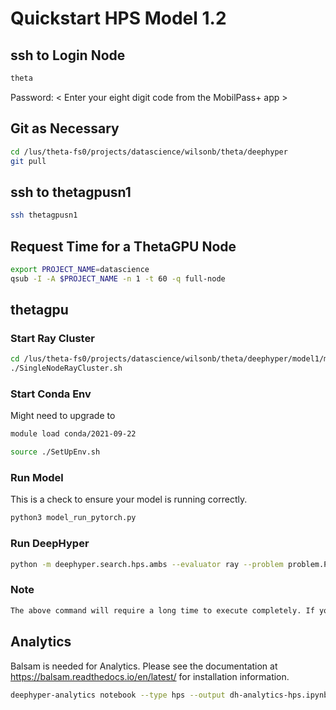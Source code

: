 # Quickstart HPS Model 1.2

## ssh to Login Node

```bash
theta
```

Password: < Enter your eight digit code from the MobilPass+ app >

## Git as Necessary

```bash
cd /lus/theta-fs0/projects/datascience/wilsonb/theta/deephyper
git pull
```

## ssh to thetagpusn1

```bash
ssh thetagpusn1
```

## Request Time for a ThetaGPU Node

```bash
export PROJECT_NAME=datascience
qsub -I -A $PROJECT_NAME -n 1 -t 60 -q full-node
```

## thetagpu

### Start Ray Cluster

```bash
cd /lus/theta-fs0/projects/datascience/wilsonb/theta/deephyper/model1/model1/m1_hps/
./SingleNodeRayCluster.sh
```

### Start Conda Env

Might need to upgrade to

```bash
module load conda/2021-09-22
```

```bash
source ./SetUpEnv.sh
```

### Run Model

This is a check to ensure your model is running correctly.

```bash
python3 model_run_pytorch.py
```

### Run DeepHyper

```bash
python -m deephyper.search.hps.ambs --evaluator ray --problem problem.Problem --run model_run_keras.run --num-cpus-per-task 1 --num-gpus-per-task 1 --n-jobs 1
```

### Note

```bash
The above command will require a long time to execute completely. If you want to generate a smaller dataset, append '--max-evals 100’ to the end of the command to expedite the process.
```

## Analytics

Balsam is needed for Analytics.  Please see the documentation at https://balsam.readthedocs.io/en/latest/ for installation information.

```bash
deephyper-analytics notebook --type hps --output dh-analytics-hps.ipynb results.csv
```
